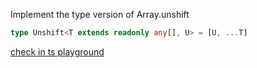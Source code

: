 Implement the type version of Array.unshift

```typescript
type Unshift<T extends readonly any[], U> = [U, ...T]
```
[check in ts playground](https://www.typescriptlang.org/play?#code/C4TwDgpgBAqgdgZwBYEsBmwA8AVKEAewEcAJglAE4QCGJA9nADYhTVwgDaAugDSwB8UALxQOMPgDop2LgChQkKACUICAK6Ngw2IlQZMHAIx8ATLygAGQQHproi32NQTPLkA)
